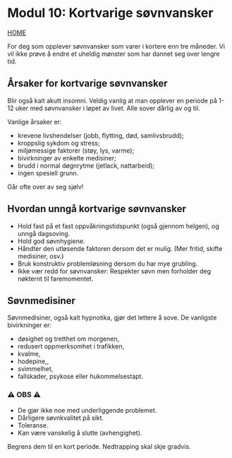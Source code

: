 # Modul 10: Kortvarige søvnvansker

[HOME](../README.md)

For deg som opplever søvnvansker som varer i kortere enn tre måneder. 
Vi vil ikke prøve å endre et uheldig mønster som har dannet seg over lengre tid.

## Årsaker for kortvarige søvnvansker

Blir også kalt akutt insomni. 
Veldig vanlig at man opplever en periode på 1-12 uker med søvnvansker i løpet av livet. 
Alle sover dårlig av og til.

Vanlige årsaker er:
* krevene livshendelser (jobb, flytting, død, samlivsbrudd);
* kroppslig sykdom og stress;
* miljømessige faktorer (støy, lys, varme);
* bivirkninger av enkelte medisiner; 
* brudd i normal døgnrytme (jetlack, nattarbeid);
* ingen spesiell grunn.

Går ofte over av seg sjølv!

## Hvordan unngå kortvarige søvnvansker

* Hold fast på et fast oppvåkningstidspunkt (også gjennom helgen), og unngå dagsoving.
* Hold god søvnhygiene.
* Håndter den utløsende faktoren dersom det er mulig. (Mer fritid, skifte medisiner, osv.)
* Bruk konstruktiv problemløsning dersom du har mye grubling.
* Ikke vær redd for søvnvansker: Respekter søvn men forholder deg nøkternt til faremomentet.

## Søvnmedisiner

Søvnmedisiner, også kalt hypnotika, gjør det lettere å sove. 
De vanligste bivirkninger er: 
* døsighet og tretthet om morgenen, 
* redusert oppmerksomhet i trafikken,
* kvalme,
* hodepine,,
* svimmelhet,
* fallskader, psykose eller hukommelsestapt.

### :warning: OBS :warning:
* De gjør ikke noe med underliggende problemet.
* Dårligere søvnkvalitet på sikt.
* Toleranse.
* Kan være vanskelig å slutte (avhengighet).

Begrens dem til en kort periode.
Nedtrapping skal skje gradvis.

